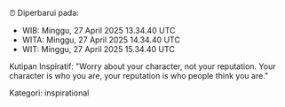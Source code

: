⏰ Diperbarui pada:
- WIB: Minggu, 27 April 2025 13.34.40 UTC
- WITA: Minggu, 27 April 2025 14.34.40 UTC
- WIT: Minggu, 27 April 2025 15.34.40 UTC

Kutipan Inspiratif:
"Worry about your character, not your reputation. Your character is who you are, your reputation is who people think you are."


Kategori: inspirational

